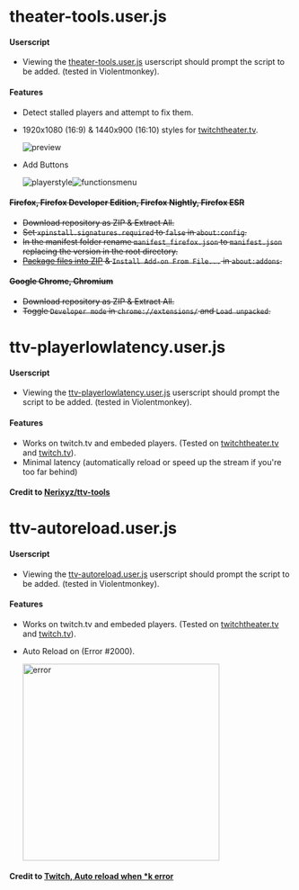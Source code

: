 # theater-tools.user.js <!-- https://www.markdownguide.org/cheat-sheet/ -->

#### Userscript

- Viewing the [theater-tools.user.js](https://github.com/DarkChilliz/theater-tools/raw/main/theater-tools.user.js) userscript should prompt the script to be added. (tested in Violentmonkey).

#### Features

- Detect stalled players and attempt to fix them.

- 1920x1080 (16:9) & 1440x900 (16:10) styles for [twitchtheater.tv](https://twitchtheater.tv/).

    ![preview](https://github.com/DarkChilliz/theater-tools/blob/main/img/preview/preview.png?raw=true)

- Add Buttons

    <img src="https://github.com/DarkChilliz/theater-tools/blob/main/img/playerstyle.png?raw=true" alt="playerstyle" title="run functions"/><img src="https://github.com/DarkChilliz/theater-tools/blob/main/img/functionsmenu.png?raw=true" alt="functionsmenu" title="function menu"/>

#### ~~Firefox, Firefox Developer Edition, Firefox Nightly, Firefox ESR~~

- ~~Download repository as ZIP & Extract All.~~
- ~~Set `xpinstall.signatures.required` to `false` in `about:config`.~~
- ~~In the manifest folder rename `manifest_firefox.json` to `manifest.json` replacing the version in the root directory.~~
- ~~[Package files into ZIP](https://extensionworkshop.com/documentation/publish/package-your-extension/) & `Install Add-on From File...` in `about:addons`.~~

#### ~~Google Chrome, Chromium~~

- ~~Download repository as ZIP & Extract All.~~
- ~~Toggle `Developer mode` in `chrome://extensions/` and `Load unpacked`.~~

# ttv-playerlowlatency.user.js

#### Userscript

- Viewing the [ttv-playerlowlatency.user.js](https://github.com/DarkChilliz/theater-tools/raw/main/ttv-playerlowlatency.user.js) userscript should prompt the script to be added. (tested in Violentmonkey).

#### Features

- Works on twitch.tv and embeded players. (Tested on [twitchtheater.tv](https://twitchtheater.tv/) and [twitch.tv](https://twitch.tv/forsen)).
- Minimal latency (automatically reload or speed up the stream if you're too far behind)
    <!-- ``` -->
    <!-- | Options                    | Defaults | -->
    <!-- | -------------------------- | -------- | -->
    <!-- | Option.MinLatencySpeedup = |   2.25   | -->
    <!-- | Option.MinLatencyReload  = |   4.5    | -->
    <!-- | Option.KeepBuffer        = |   1.5    | -->
    <!-- | Option.OverridePlayer    = |   false  | -->
    <!-- ``` -->
<!-- - Reload on error (if the player errors, reload it) -->

#### Credit to [Nerixyz/ttv-tools](https://github.com/Nerixyz/ttv-tools)

# ttv-autoreload.user.js

#### Userscript

- Viewing the [ttv-autoreload.user.js](https://github.com/DarkChilliz/theater-tools/raw/main/ttv-autoreload.user.js) userscript should prompt the script to be added. (tested in Violentmonkey).

#### Features

- Works on twitch.tv and embeded players. (Tested on [twitchtheater.tv](https://twitchtheater.tv/) and [twitch.tv](https://twitch.tv/forsen)).
- Auto Reload on (Error #2000).

    <img src="https://github.com/DarkChilliz/theater-tools/blob/main/img/preview/error.png?raw=true" alt="error" width="350"/> <!-- https://stackoverflow.com/a/14747656 -->

    <!-- ![error](https://github.com/DarkChilliz/theater-tools/blob/main/img/preview/error.png?raw=true) -->

#### Credit to [Twitch, Auto reload when *k error](https://greasyfork.org/en/scripts/472868-twitch-auto-reload-when-k-error/code)
